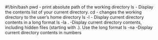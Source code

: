#!/bin/bash
pwd - print absolute path of the working directory
ls - Display the contents list of your current directory.
cd - changes the working directory to the user’s home directory
ls -l - Display current directory contents in a long format
ls -la . -Display current directory contents, including hidden files (starting with .). Use the long format
ls -na -Display current directory contents in numbers

